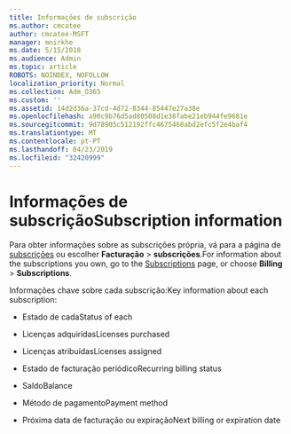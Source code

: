 ```yaml
---
title: Informações de subscrição
ms.author: cmcatee
author: cmcatee-MSFT
manager: mnirkhe
ms.date: 5/15/2018
ms.audience: Admin
ms.topic: article
ROBOTS: NOINDEX, NOFOLLOW
localization_priority: Normal
ms.collection: Adm_O365
ms.custom: ''
ms.assetid: 14d2d36a-37cd-4d72-8344-85447e27a38e
ms.openlocfilehash: a90c9b76d5ad80508d1e38fabe21eb944fe9681e
ms.sourcegitcommit: 9d78905c512192ffc4675468abd2efc5f2e4baf4
ms.translationtype: MT
ms.contentlocale: pt-PT
ms.lasthandoff: 04/23/2019
ms.locfileid: "32420999"
---
```

# <a name="subscription-information"></a><span data-ttu-id="bfd91-102">Informações de subscrição</span><span class="sxs-lookup"><span data-stu-id="bfd91-102">Subscription information</span></span>

<span data-ttu-id="bfd91-103">Para obter informações sobre as subscrições própria, vá para a página de [subscrições](https://go.microsoft.com/fwlink/p/?linkid=842054) ou escolher **Facturação** \> **subscrições**.</span><span class="sxs-lookup"><span data-stu-id="bfd91-103">For information about the subscriptions you own, go to the [Subscriptions](https://go.microsoft.com/fwlink/p/?linkid=842054) page, or choose **Billing** \> **Subscriptions**.</span></span>
  
<span data-ttu-id="bfd91-104">Informações chave sobre cada subscrição:</span><span class="sxs-lookup"><span data-stu-id="bfd91-104">Key information about each subscription:</span></span>
  
- <span data-ttu-id="bfd91-105">Estado de cada</span><span class="sxs-lookup"><span data-stu-id="bfd91-105">Status of each</span></span>
    
- <span data-ttu-id="bfd91-106">Licenças adquiridas</span><span class="sxs-lookup"><span data-stu-id="bfd91-106">Licenses purchased</span></span>
    
- <span data-ttu-id="bfd91-107">Licenças atribuídas</span><span class="sxs-lookup"><span data-stu-id="bfd91-107">Licenses assigned</span></span>
    
- <span data-ttu-id="bfd91-108">Estado de facturação periódico</span><span class="sxs-lookup"><span data-stu-id="bfd91-108">Recurring billing status</span></span>
    
- <span data-ttu-id="bfd91-109">Saldo</span><span class="sxs-lookup"><span data-stu-id="bfd91-109">Balance</span></span>
    
- <span data-ttu-id="bfd91-110">Método de pagamento</span><span class="sxs-lookup"><span data-stu-id="bfd91-110">Payment method</span></span>
    
- <span data-ttu-id="bfd91-111">Próxima data de facturação ou expiração</span><span class="sxs-lookup"><span data-stu-id="bfd91-111">Next billing or expiration date</span></span>
    

